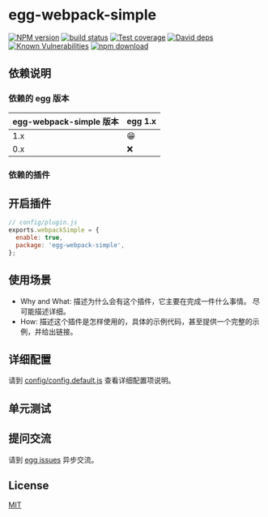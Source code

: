 # egg-webpack-simple

[![NPM version][npm-image]][npm-url]
[![build status][travis-image]][travis-url]
[![Test coverage][codecov-image]][codecov-url]
[![David deps][david-image]][david-url]
[![Known Vulnerabilities][snyk-image]][snyk-url]
[![npm download][download-image]][download-url]

[npm-image]: https://img.shields.io/npm/v/egg-webpack-simple.svg?style=flat-square
[npm-url]: https://npmjs.org/package/egg-webpack-simple
[travis-image]: https://img.shields.io/travis/eggjs/egg-webpack-simple.svg?style=flat-square
[travis-url]: https://travis-ci.org/eggjs/egg-webpack-simple
[codecov-image]: https://img.shields.io/codecov/c/github/eggjs/egg-webpack-simple.svg?style=flat-square
[codecov-url]: https://codecov.io/github/eggjs/egg-webpack-simple?branch=master
[david-image]: https://img.shields.io/david/eggjs/egg-webpack-simple.svg?style=flat-square
[david-url]: https://david-dm.org/eggjs/egg-webpack-simple
[snyk-image]: https://snyk.io/test/npm/egg-webpack-simple/badge.svg?style=flat-square
[snyk-url]: https://snyk.io/test/npm/egg-webpack-simple
[download-image]: https://img.shields.io/npm/dm/egg-webpack-simple.svg?style=flat-square
[download-url]: https://npmjs.org/package/egg-webpack-simple

<!--
Description here.
-->

## 依赖说明

### 依赖的 egg 版本

egg-webpack-simple 版本 | egg 1.x
--- | ---
1.x | 😁
0.x | ❌

### 依赖的插件
<!--

如果有依赖其它插件，请在这里特别说明。如

- security
- multipart

-->

## 开启插件

```js
// config/plugin.js
exports.webpackSimple = {
  enable: true,
  package: 'egg-webpack-simple',
};
```

## 使用场景

- Why and What: 描述为什么会有这个插件，它主要在完成一件什么事情。
尽可能描述详细。
- How: 描述这个插件是怎样使用的，具体的示例代码，甚至提供一个完整的示例，并给出链接。

## 详细配置

请到 [config/config.default.js](config/config.default.js) 查看详细配置项说明。

## 单元测试

<!-- 描述如何在单元测试中使用此插件，例如 schedule 如何触发。无则省略。-->

## 提问交流

请到 [egg issues](https://github.com/eggjs/egg/issues) 异步交流。

## License

[MIT](LICENSE)
